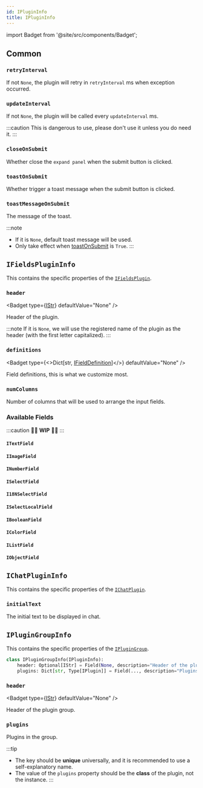```yaml
---
id: IPluginInfo
title: IPluginInfo
---
```


import Badget from '@site/src/components/Badget';

## Common

### `retryInterval`

<Badget type="int" defaultValue="None" />

If not `None`, the plugin will retry in `retryInterval` ms when exception occurred.

### `updateInterval`

<Badget type="int" defaultValue="None" />

If not `None`, the plugin will be called every `updateInterval` ms.

:::caution
This is dangerous to use, please don't use it unless you do need it.
:::

### `closeOnSubmit`

<Badget type="bool" defaultValue="True" />

Whether close the `expand panel` when the submit button is clicked.

### `toastOnSubmit`

<Badget type="bool" defaultValue="True" />

Whether trigger a toast message when the submit button is clicked.

### `toastMessageOnSubmit`

<Badget type="str" defaultValue="None" />

The message of the toast.

:::note
* If it is `None`, default toast message will be used.
* Only take effect when [toastOnSubmit](#toastonsubmit) is `True`.
:::

## `IFieldsPluginInfo`

This contains the specific properties of the [`IFieldsPlugin`](/docs/plugins/IFieldsPlugin).

### `header`

<Badget type={<a href="/carefree-drawboard-doc/docs/api-reference/Types#istr">IStr</a>} defaultValue="None" />

Header of the plugin.

:::note
If it is `None`, we will use the registered name of the plugin as the header (with the first letter capitalized).
:::

### `definitions`

<Badget type={<>Dict[str, <a href="/carefree-drawboard-doc/docs/api-reference/Types#ifielddefinition">IFieldDefinition</a>]</>} defaultValue="None" />

Field definitions, this is what we customize most.

### `numColumns`

<Badget type="int | None" defaultValue="None" />

Number of columns that will be used to arrange the input fields.

### Available Fields

:::caution
🚧🚧 **WIP** 🚧🚧
:::

#### `ITextField`

#### `IImageField`

#### `INumberField`

#### `ISelectField`

#### `I18NSelectField`

#### `ISelectLocalField`

#### `IBooleanField`

#### `IColorField`

#### `IListField`

#### `IObjectField`

## `IChatPluginInfo`

This contains the specific properties of the [`IChatPlugin`](/docs/plugins/IChatPlugin).

### `initialText`

<Badget type="str | None" defaultValue="None" />

The initial text to be displayed in chat.

## `IPluginGroupInfo`

This contains the specific properties of the [`IPluginGroup`](/docs/plugins/IPluginGroup).

```python
class IPluginGroupInfo(IPluginInfo):
    header: Optional[IStr] = Field(None, description="Header of the plugin group")
    plugins: Dict[str, Type[IPlugin]] = Field(..., description="Plugins in the group")
```

### `header`

<Badget type={<a href="/carefree-drawboard-doc/docs/api-reference/Types#istr">IStr</a>} defaultValue="None" />

Header of the plugin group.

### `plugins`

<Badget type="Dict[str, Type[IPlugin]]" required />

Plugins in the group.

:::tip
* The key should be **unique** universally, and it is recommended to use a self-explanatory name.
* The value of the `plugins` property should be the **class** of the plugin, not the instance.
:::
